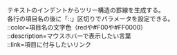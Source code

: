 テキストのインデントからツリー構造の罫線を生成する。  
各行の項目名の後に「::」区切りでパラメータを設定できる。  
::color=項目名の文字色（redや#F00や#FF0000）  
::description=マウスホバーで表示したい言葉  
::link=項目に付与したいリンク